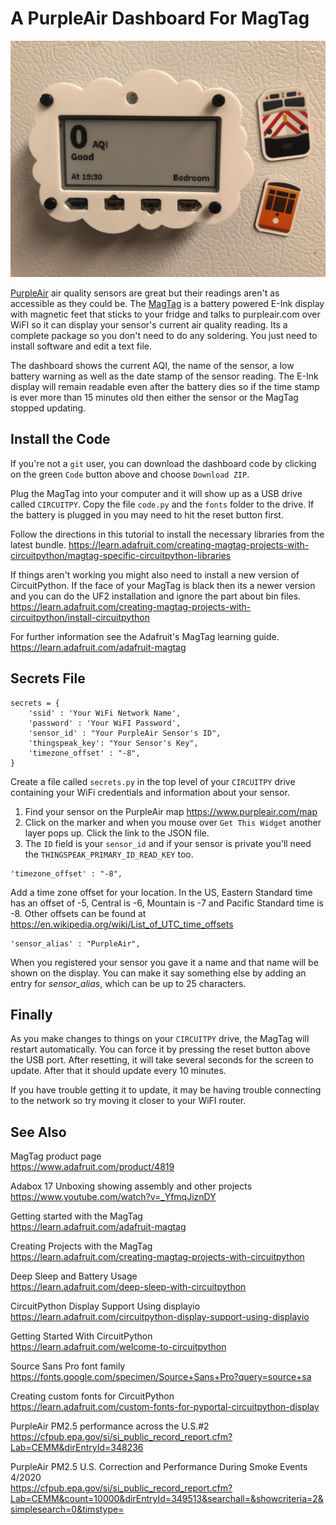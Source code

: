 # A PurpleAir Dashboard For MagTag
![MagTag Display](/IMG_2638.jpeg)

[PurpleAir](https://www.purpleair.com/) air quality sensors are great but their readings aren't as accessible as they could be. The [MagTag](https://www.adafruit.com/product/4819) is a battery powered E-Ink display with magnetic feet that sticks to your fridge and talks to purpleair.com over WiFI so it can display your sensor's current air quality reading. Its a complete package so you don't need to do any soldering. You just need to install software and edit a text file.

The dashboard shows the current AQI, the name of the sensor, a low battery warning as well as the date stamp of the sensor reading. The E-Ink display will remain readable even after the battery dies so if the time stamp is ever more than 15 minutes old then either the sensor or the MagTag stopped updating.

## Install the Code

If you're not a `git` user, you can download the dashboard code by clicking on the green `Code` button above and choose `Download ZIP`.

Plug the MagTag into your computer and it will show up as a USB drive called `CIRCUITPY`. Copy the file `code.py` and the `fonts` folder to the drive. If the battery is plugged in you may need to hit the reset button first.

Follow the directions in this tutorial to install the necessary libraries from the latest bundle.
https://learn.adafruit.com/creating-magtag-projects-with-circuitpython/magtag-specific-circuitpython-libraries

If things aren't working you might also need to install a new version of CircuitPython. If the face of your MagTag is black then its a newer version and you can do the UF2 installation and ignore the part about bin files.
https://learn.adafruit.com/creating-magtag-projects-with-circuitpython/install-circuitpython

For further information see the Adafruit's MagTag learning guide.
https://learn.adafruit.com/adafruit-magtag

## Secrets File

```
secrets = {
    'ssid' : 'Your WiFi Network Name',
    'password' : 'Your WiFI Password',
    'sensor_id' : "Your PurpleAir Sensor's ID",
    'thingspeak_key': "Your Sensor's Key",
    'timezone_offset' : "-8",
}
```
Create a file called `secrets.py` in the top level of your `CIRCUITPY` drive containing your WiFi credentials and information about your sensor.

1. Find your sensor on the PurpleAir map https://www.purpleair.com/map
1. Click on the marker and when you mouse over `Get This Widget` another layer pops up. Click the link to the JSON file.
1. The `ID` field is your ``sensor_id`` and if your sensor is private you'll need the `THINGSPEAK_PRIMARY_ID_READ_KEY` too.

```
'timezone_offset' : "-8",
```
Add a time zone offset for your location. In the US, Eastern Standard time has an offset of -5, Central is -6, Mountain is -7 and Pacific Standard time is -8. Other offsets can be found at  
https://en.wikipedia.org/wiki/List_of_UTC_time_offsets

```
'sensor_alias' : "PurpleAir",
```
When you registered your sensor you gave it a name and that name will be shown on the display. You can make it say something else by adding an entry for _sensor_alias_, which can be up to 25 characters.

## Finally

As you make changes to things on your `CIRCUITPY` drive, the MagTag will restart automatically. You can force it by pressing the reset button above the USB port. After resetting, it will take several seconds for the screen to update. After that it should update every 10 minutes.

If you have trouble getting it to update, it may be having trouble connecting to the network so try moving it closer to your WiFI router.

## See Also

MagTag product page  
https://www.adafruit.com/product/4819

Adabox 17 Unboxing showing assembly and other projects  
https://www.youtube.com/watch?v=_YfmqJiznDY

Getting started with the MagTag  
https://learn.adafruit.com/adafruit-magtag

Creating Projects with the MagTag  
https://learn.adafruit.com/creating-magtag-projects-with-circuitpython

Deep Sleep and Battery Usage  
https://learn.adafruit.com/deep-sleep-with-circuitpython

CircuitPython Display Support Using displayio  
https://learn.adafruit.com/circuitpython-display-support-using-displayio

Getting Started With CircuitPython  
https://learn.adafruit.com/welcome-to-circuitpython

Source Sans Pro font family  
https://fonts.google.com/specimen/Source+Sans+Pro?query=source+sa

Creating custom fonts for CircuitPython  
https://learn.adafruit.com/custom-fonts-for-pyportal-circuitpython-display

PurpleAir PM2.5 performance across the U.S.#2  
https://cfpub.epa.gov/si/si_public_record_report.cfm?Lab=CEMM&dirEntryId=348236

PurpleAir PM2.5 U.S. Correction and Performance During Smoke Events 4/2020  
https://cfpub.epa.gov/si/si_public_record_report.cfm?Lab=CEMM&count=10000&dirEntryId=349513&searchall=&showcriteria=2&simplesearch=0&timstype=
